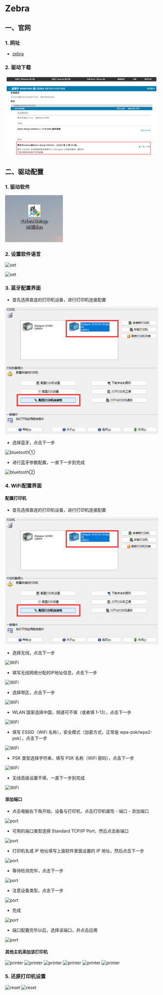 # Zebra

## 一、官网

### 1. 网址  

- [zebra](https://www.zebra.cn/cn/zh/support-downloads/printer-software/printer-setup-utilities.html)

### 2. 驱动下载

![download](Zebra.assets/download.png)

## 二、驱动配置

### 1. 驱动软件

![soft](Zebra.assets/soft.png)

### 2. 设置软件语言

![set](Zebra.assets/set-language%E2%91%A0.png)

![set](Zebra.assets/set-language%E2%91%A1.png)

### 3. 蓝牙配置界面

- 首先选择直连的打印机设备，进行打印机连接配置

![set-connection](Zebra.assets/set-connection.png)

- 选择蓝牙，点击下一步

![bluetooth①](Zebra.assets/bluetooth%E2%91%A0.png)

- 进行蓝牙参数配置，一直下一步到完成

![bluetooth②](Zebra.assets/bluetooth%E2%91%A1.png)

### 4. WiFi配置界面

#### 配置打印机

- 首先选择直连的打印机设备，进行打印机连接配置

![set-connection](Zebra.assets/set-connection.png)

- 选择无线，点击下一步

![WiFi](Zebra.assets/WiFi%E2%91%A0.png)

- 填写无线网络分配的IP地址信息，点击下一步

![WiFi](Zebra.assets/WiFi%E2%91%A1.png)

- 选择带区，点击下一步

![WiFi](Zebra.assets/WiFi%E2%91%A2.png)

- WLAN 国家选择中国，频道可不填（或者填 1-13），点击下一步

![WiFi](Zebra.assets/WiFi%E2%91%A3.png)

- 填写 ESSID（WiFi 名称），安全模式（加密方式，正常是 wpa-psk/wpa2-psk），点击下一步

![WiFi](Zebra.assets/WiFi%E2%91%A4.png)

- PSK 类型选择字符串，填写 PSK 名称（WiFi 密码），点击下一步

![WiFi](Zebra.assets/WiFi%E2%91%A5.png)

- 无线高级设置不填，一直下一步到完成

![WiFi](Zebra.assets/WiFi%E2%91%A6.png)

#### 添加端口

- 点击电脑右下角开始，设备与打印机，点击打印机属性 - 端口 - 添加端口

![port](Zebra.assets/add-port%E2%91%A0.png)

- 可用的端口类型选择 Standard TCP/IP Port，然后点击新端口

![port](Zebra.assets/add-port%E2%91%A1.png)

- 打印机名或 IP 地址填写上面软件里面设置的 IP 地址，然后点击下一步

![port](Zebra.assets/add-port%E2%91%A2.png)

- 等待检测完毕，点击下一步

![port](Zebra.assets/add-port%E2%91%A3.png)

- 注意设备类型，点击下一步

![port](Zebra.assets/add-port%E2%91%A4.png)

- 完成

![port](Zebra.assets/add-port%E2%91%A5.png)

- 端口配置完毕以后，选择该端口，并点击应用

![port](Zebra.assets/add-port%E2%91%A6.png)

#### 其他主机添加该打印机

![printer](Zebra.assets/add-printer%E2%91%A0.png)
![printer](Zebra.assets/add-printer%E2%91%A1.png)
![printer](Zebra.assets/add-printer%E2%91%A2.png)
![printer](Zebra.assets/add-printer%E2%91%A3.png)
![printer](Zebra.assets/add-printer%E2%91%A4.png)
![printer](Zebra.assets/add-printer%E2%91%A5.png)

### 5.  还原打印机设置

![reset](Zebra.assets/reset%E2%91%A0.png)
![reset](Zebra.assets/reset%E2%91%A1.png)